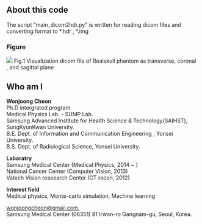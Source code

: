 ## About this code  
The script "main_dicom2hdr.py" is wirtten for reading dicom files and converting format to *.hdr , *.img  

### Figure    
<img src = https://github.com/wjcheon/Dicom2HDR_Python/blob/master/visualization_dicom.png />  
Fig.1 Visualization dicom file of Realskull phantom as transverse, coronal , and sagittal plane   

  
## Who am I 
**Wonjoong Cheon**  
Ph.D intergrated program  
Medical Physics Lab. - SUMP Lab.  
Samsung Advanced Institute for Health Science & Technology(SAIHST), SungKyunKwan University.  
B.E. Dept. of Information and Communication Engineering , Yonsei University.  
B.S. Dept. of Radiological Science, Yonsei University.  

**Laboratry**  
Samsung Medical Center (Medical Physics, 2014 ~ )  
National Cancer Center (Computer Vision, 2013)  
Vatech Vision reasearch Center (CT recon, 2012)  

**Interest field**  
Medical physics, Monte-carlo simulation, Machine learning  

wonjoongcheon@gmail.com,   
Samsung Medical Center (06351) 81 Irwon-ro Gangnam-gu, Seoul, Korea.  